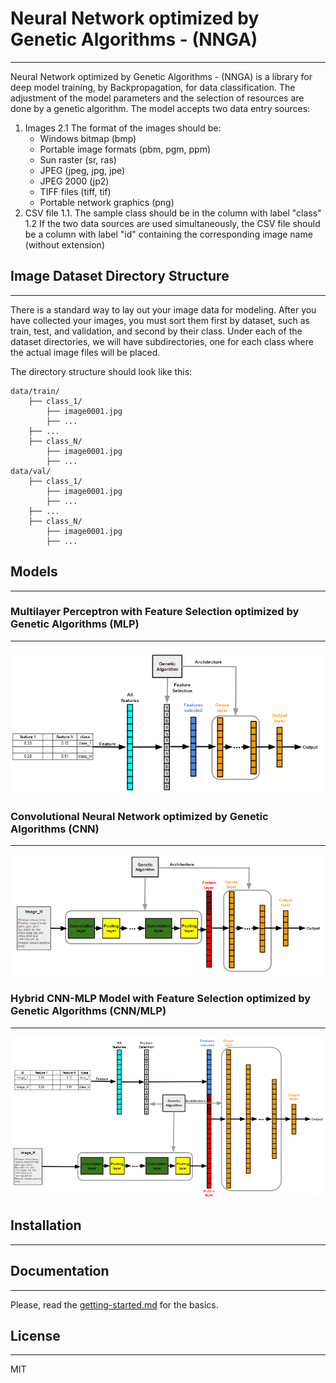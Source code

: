 # **N**eural **N**etwork optimized by **G**enetic **A**lgorithms - (NNGA)
----
Neural Network optimized by Genetic Algorithms - (NNGA) is a library for deep model training, by Backpropagation, for data classification. The adjustment of the model parameters and the selection of resources are done by a genetic algorithm.
The model accepts two data entry sources:
1. Images
    2.1 The format of the images should be:
    * Windows bitmap (bmp)
    * Portable image formats (pbm, pgm, ppm)
    * Sun raster (sr, ras)
    * JPEG (jpeg, jpg, jpe)
    * JPEG 2000 (jp2)
    * TIFF files (tiff, tif)
    * Portable network graphics (png)
2. CSV file
    1.1. The sample class should be in the column with label "class"
    1.2 If the two data sources are used simultaneously, the CSV file should be a column with label "id" containing the corresponding image name (without extension)

## Image Dataset Directory Structure
----
There is a standard way to lay out your image data for modeling.
After you have collected your images, you must sort them first by dataset, such as train, test, and validation, and second by their class.
Under each of the dataset directories, we will have subdirectories, one for each class where the actual image files will be placed.

The directory structure should look like this:

    data/train/
        ├── class_1/
    		├── image0001.jpg
    		├── ...
        ├── ...
        ├── class_N/
    		├── image0001.jpg
    		├── ...
    data/val/
        ├── class_1/
    		├── image0001.jpg
    		├── ...
        ├── ...
        ├── class_N/
    		├── image0001.jpg
    		├── ...

## Models
----

### Multilayer Perceptron with Feature Selection optimized by Genetic Algorithms (MLP)
----
![mlp](/doc/images/mlp.png)

### Convolutional Neural Network optimized by Genetic Algorithms (CNN)
----
![cnn](/doc/images/cnn.png)

### Hybrid CNN-MLP Model with Feature Selection optimized by Genetic Algorithms (CNN/MLP)
----
![cnn_mlp](/doc/images/cnn_mlp.png)

## Installation
----

## Documentation
----
Please, read the [getting-started.md](/getting-started.md) for the basics.

## License
----
MIT
